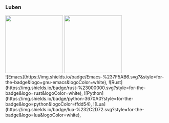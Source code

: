 ### Luben

<div>
  <img height="180em" src="https://awesome-github-stats.azurewebsites.net/user-stats/67x18?cardType=level&theme=dark&preferLogin=false"/>
  <img height="180em" src="https://github-readme-stats.vercel.app/api/top-langs/?username=67x18&layout=donut&theme=dark"/>
</div>

<div>
  ![Emacs](https://img.shields.io/badge/Emacs-%237F5AB6.svg?&style=for-the-badge&logo=gnu-emacs&logoColor=white),
  ![Rust](https://img.shields.io/badge/rust-%23000000.svg?style=for-the-badge&logo=rust&logoColor=white),
  ![Python](https://img.shields.io/badge/python-3670A0?style=for-the-badge&logo=python&logoColor=ffdd54),
  ![Lua](https://img.shields.io/badge/lua-%232C2D72.svg?style=for-the-badge&logo=lua&logoColor=white),
</div>
